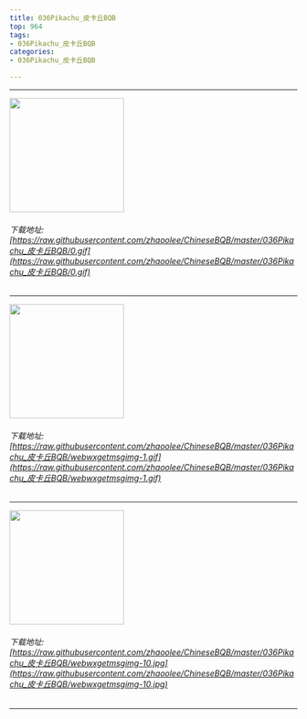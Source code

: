 ```yaml
---
title: 036Pikachu_皮卡丘BQB
top: 964
tags:
- 036Pikachu_皮卡丘BQB
categories:
- 036Pikachu_皮卡丘BQB

---
```


------

<!-- more -->

<img height='200px' style='height:200px;'  src='/images/loading.png' data-original=https://raw.githubusercontent.com/zhaoolee/ChineseBQB/master/036Pikachu_皮卡丘BQB/0.gif /><br/><h6>下载地址: [https://raw.githubusercontent.com/zhaoolee/ChineseBQB/master/036Pikachu_皮卡丘BQB/0.gif](https://raw.githubusercontent.com/zhaoolee/ChineseBQB/master/036Pikachu_皮卡丘BQB/0.gif)</h6><hr/><img height='200px' style='height:200px;'  src='/images/loading.png' data-original=https://raw.githubusercontent.com/zhaoolee/ChineseBQB/master/036Pikachu_皮卡丘BQB/webwxgetmsgimg-1.gif /><br/><h6>下载地址: [https://raw.githubusercontent.com/zhaoolee/ChineseBQB/master/036Pikachu_皮卡丘BQB/webwxgetmsgimg-1.gif](https://raw.githubusercontent.com/zhaoolee/ChineseBQB/master/036Pikachu_皮卡丘BQB/webwxgetmsgimg-1.gif)</h6><hr/><img height='200px' style='height:200px;'  src='/images/loading.png' data-original=https://raw.githubusercontent.com/zhaoolee/ChineseBQB/master/036Pikachu_皮卡丘BQB/webwxgetmsgimg-10.jpg /><br/><h6>下载地址: [https://raw.githubusercontent.com/zhaoolee/ChineseBQB/master/036Pikachu_皮卡丘BQB/webwxgetmsgimg-10.jpg](https://raw.githubusercontent.com/zhaoolee/ChineseBQB/master/036Pikachu_皮卡丘BQB/webwxgetmsgimg-10.jpg)</h6><hr/>
